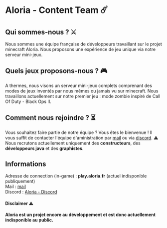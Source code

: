 # Aloria - Content Team :comet:

## Qui sommes-nous ? :crossed_swords:

Nous sommes une équipe française de développeurs travaillant sur le projet minecraft Aloria. Nous proposons une expérience de jeu unique via notre serveur mini-jeux.

## Quels jeux proposons-nous ? 🎮

A thermes, nous visons un serveur mini-jeux complets comprenant des modes de jeux inventés par nous mêmes ou jamais vu sur minecraft. Nous travaillons actuellement sur notre
premier jeu : mode zombie inspiré de Call Of Duty - Black Ops II.

## Comment nous rejoindre ? :hourglass_flowing_sand:

Vous souhaitez faire partie de notre équipe ? Vous êtes le bienvenue ! Il vous suffit de contacter l'équipe d'aministration par [mail](weathox@gmail.com) ou via [discord](https://discord.gg/pUkaFdWeP4).
:warning: Nous recrutons actuellement uniquement des **constructeurs**, des **développeurs java** et des **graphistes**.

## Informations

Adresse de connection (in-game) : **play.aloria.fr** (actuel indisponible publiquement)                                                  
Mail : [mail](weathox@gmail.fr)                                                                      
Discord : [Aloria - Discord](https://discord.gg/pUkaFdWeP4)

#### Disclaimer :warning:
**Aloria est un projet encore au développement et est donc actuellement indisponible au public.**

